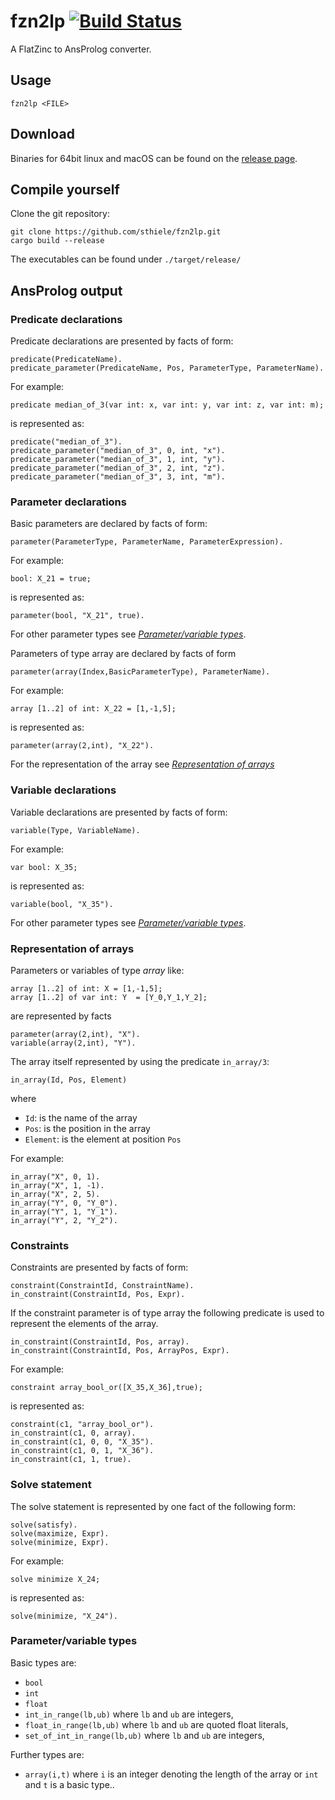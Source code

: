 
# fzn2lp [![Build Status](https://github.com/sthiele/fzn2lp/workflows/CI%20Test/badge.svg)](https://github.com/sthiele/fzn2lp)

A FlatZinc to AnsProlog converter.

## Usage

    fzn2lp <FILE>

## Download

Binaries for 64bit linux and macOS can be found on the [release page](https://github.com/sthiele/fzn2lp/releases/latest).

## Compile yourself

Clone the git repository:

    git clone https://github.com/sthiele/fzn2lp.git
    cargo build --release

The executables can be found under `./target/release/`

## AnsProlog output

### Predicate declarations

Predicate declarations are presented by facts of form:

    predicate(PredicateName).
    predicate_parameter(PredicateName, Pos, ParameterType, ParameterName).

For example:

    predicate median_of_3(var int: x, var int: y, var int: z, var int: m);

is represented as:

    predicate("median_of_3").
    predicate_parameter("median_of_3", 0, int, "x").
    predicate_parameter("median_of_3", 1, int, "y").
    predicate_parameter("median_of_3", 2, int, "z").
    predicate_parameter("median_of_3", 3, int, "m").

### Parameter declarations

Basic parameters are declared by facts of form:

    parameter(ParameterType, ParameterName, ParameterExpression).

For example:

    bool: X_21 = true;

is represented as:

    parameter(bool, "X_21", true).

For other parameter types see  [*Parameter/variable types*](#parametervariable-types).

Parameters of type array are declared by facts of form

    parameter(array(Index,BasicParameterType), ParameterName).

For example:

    array [1..2] of int: X_22 = [1,-1,5];

is represented as:

    parameter(array(2,int), "X_22").

For the representation of the array see [*Representation of arrays*](#representation-of-arrays)

### Variable declarations

Variable declarations are presented by facts of form:

    variable(Type, VariableName).

For example:

    var bool: X_35;

is represented as:

    variable(bool, "X_35").

For other parameter types see [*Parameter/variable types*](#parametervariable-types).

### Representation of arrays

Parameters or variables of type *array* like:

    array [1..2] of int: X = [1,-1,5];
    array [1..2] of var int: Y  = [Y_0,Y_1,Y_2];

are represented by facts

    parameter(array(2,int), "X").
    variable(array(2,int), "Y").

The array itself represented by using the predicate `in_array/3`:

    in_array(Id, Pos, Element)

where

- `Id`: is the name of the array
- `Pos`: is the position in the array
- `Element`: is the element at position `Pos`

For example:

    in_array("X", 0, 1).
    in_array("X", 1, -1).
    in_array("X", 2, 5).
    in_array("Y", 0, "Y_0").
    in_array("Y", 1, "Y_1").
    in_array("Y", 2, "Y_2").

### Constraints

Constraints are presented by facts of form:

    constraint(ConstraintId, ConstraintName).
    in_constraint(ConstraintId, Pos, Expr).

If the constraint parameter is of type array the following predicate is used to represent the elements of the array.

    in_constraint(ConstraintId, Pos, array).
    in_constraint(ConstraintId, Pos, ArrayPos, Expr).

For example:

    constraint array_bool_or([X_35,X_36],true);

is represented as:

    constraint(c1, "array_bool_or").
    in_constraint(c1, 0, array).
    in_constraint(c1, 0, 0, "X_35").
    in_constraint(c1, 0, 1, "X_36").
    in_constraint(c1, 1, true).

### Solve statement

The solve statement is represented by one fact of the following form:

    solve(satisfy).
    solve(maximize, Expr).
    solve(minimize, Expr).

For example:

    solve minimize X_24;

is represented as:

    solve(minimize, "X_24").

### Parameter/variable types

Basic types are:

- `bool`
- `int`
- `float`
- `int_in_range(lb,ub)` where `lb` and `ub` are integers,
- `float_in_range(lb,ub)` where `lb` and `ub` are quoted float literals,
- `set_of_int_in_range(lb,ub)`  where `lb` and `ub` are integers,
<!-- - `set_of_int_in_set(set_id)` where set_id is the id of a set -->

Further types are:

- `array(i,t)`  where `i` is an integer denoting the length of the array or `int` and `t` is a basic type..
